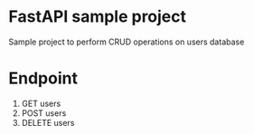 # FastAPI sample project

Sample project to perform CRUD operations on users database

# Endpoint

1. GET users
2. POST users
3. DELETE users

